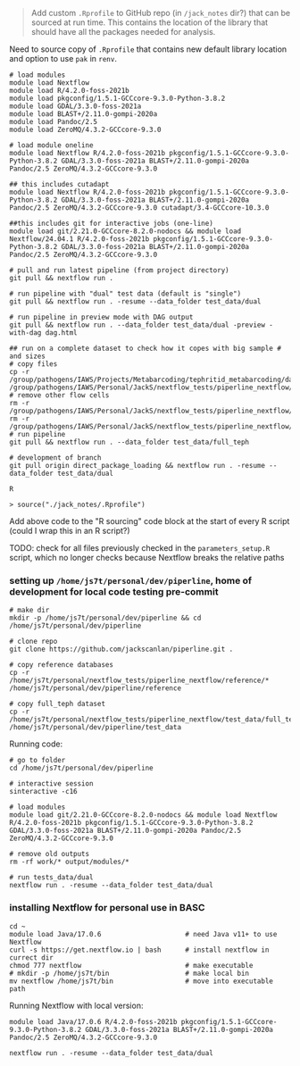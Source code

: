 > Add custom `.Rprofile` to GitHub repo (in `/jack_notes` dir?) that can be sourced at run time. This contains the location of the library that should have all the packages needed for analysis. 


Need to source copy of `.Rprofile` that contains new default library location and option to use `pak` in `renv`. 

    # load modules
    module load Nextflow
    module load R/4.2.0-foss-2021b
    module load pkgconfig/1.5.1-GCCcore-9.3.0-Python-3.8.2
    module load GDAL/3.3.0-foss-2021a
    module load BLAST+/2.11.0-gompi-2020a
    module load Pandoc/2.5
    module load ZeroMQ/4.3.2-GCCcore-9.3.0

    # load module oneline
    module load Nextflow R/4.2.0-foss-2021b pkgconfig/1.5.1-GCCcore-9.3.0-Python-3.8.2 GDAL/3.3.0-foss-2021a BLAST+/2.11.0-gompi-2020a Pandoc/2.5 ZeroMQ/4.3.2-GCCcore-9.3.0 
    
    ## this includes cutadapt
    module load Nextflow R/4.2.0-foss-2021b pkgconfig/1.5.1-GCCcore-9.3.0-Python-3.8.2 GDAL/3.3.0-foss-2021a BLAST+/2.11.0-gompi-2020a Pandoc/2.5 ZeroMQ/4.3.2-GCCcore-9.3.0 cutadapt/3.4-GCCcore-10.3.0

    ##this includes git for interactive jobs (one-line)
    module load git/2.21.0-GCCcore-8.2.0-nodocs && module load Nextflow/24.04.1 R/4.2.0-foss-2021b pkgconfig/1.5.1-GCCcore-9.3.0-Python-3.8.2 GDAL/3.3.0-foss-2021a BLAST+/2.11.0-gompi-2020a Pandoc/2.5 ZeroMQ/4.3.2-GCCcore-9.3.0 
    
    # pull and run latest pipeline (from project directory)
    git pull && nextflow run .

    # run pipeline with "dual" test data (default is "single")
    git pull && nextflow run . -resume --data_folder test_data/dual

    # run pipeline in preview mode with DAG output
    git pull && nextflow run . --data_folder test_data/dual -preview -with-dag dag.html

    ## run on a complete dataset to check how it copes with big sample # and sizes
    # copy files
    cp -r /group/pathogens/IAWS/Projects/Metabarcoding/tephritid_metabarcoding/data /group/pathogens/IAWS/Personal/JackS/nextflow_tests/piperline_nextflow/test_data/full_teph
    # remove other flow cells
    rm -r /group/pathogens/IAWS/Personal/JackS/nextflow_tests/piperline_nextflow/test_data/full_teph/K3DVL
    rm -r /group/pathogens/IAWS/Personal/JackS/nextflow_tests/piperline_nextflow/test_data/full_teph/KMLK4
    # run pipeline
    git pull && nextflow run . --data_folder test_data/full_teph

    # development of branch
    git pull origin direct_package_loading && nextflow run . -resume --data_folder test_data/dual

    R

    > source("./jack_notes/.Rprofile")

Add above code to the "R sourcing" code block at the start of every R script (could I wrap this in an R script?)


TODO: check for all files previously checked in the `parameters_setup.R` script, which no longer checks because Nextflow breaks the relative paths

### setting up `/home/js7t/personal/dev/piperline`, home of development for local code testing pre-commit 

    # make dir
    mkdir -p /home/js7t/personal/dev/piperline && cd /home/js7t/personal/dev/piperline

    # clone repo
    git clone https://github.com/jackscanlan/piperline.git .

    # copy reference databases
    cp -r /home/js7t/personal/nextflow_tests/piperline_nextflow/reference/* /home/js7t/personal/dev/piperline/reference

    # copy full_teph dataset
    cp -r /home/js7t/personal/nextflow_tests/piperline_nextflow/test_data/full_teph /home/js7t/personal/dev/piperline/test_data

Running code:

    # go to folder 
    cd /home/js7t/personal/dev/piperline
    
    # interactive session
    sinteractive -c16
    
    # load modules
    module load git/2.21.0-GCCcore-8.2.0-nodocs && module load Nextflow R/4.2.0-foss-2021b pkgconfig/1.5.1-GCCcore-9.3.0-Python-3.8.2 GDAL/3.3.0-foss-2021a BLAST+/2.11.0-gompi-2020a Pandoc/2.5 ZeroMQ/4.3.2-GCCcore-9.3.0

    # remove old outputs
    rm -rf work/* output/modules/*

    # run tests_data/dual
    nextflow run . -resume --data_folder test_data/dual


### installing Nextflow for personal use in BASC

    cd ~
    module load Java/17.0.6                     # need Java v11+ to use Nextflow
    curl -s https://get.nextflow.io | bash      # install nextflow in currect dir
    chmod 777 nextflow                          # make executable
    # mkdir -p /home/js7t/bin                   # make local bin
    mv nextflow /home/js7t/bin                  # move into executable path

Running Nextflow with local version:

    module load Java/17.0.6 R/4.2.0-foss-2021b pkgconfig/1.5.1-GCCcore-9.3.0-Python-3.8.2 GDAL/3.3.0-foss-2021a BLAST+/2.11.0-gompi-2020a Pandoc/2.5 ZeroMQ/4.3.2-GCCcore-9.3.0

    nextflow run . -resume --data_folder test_data/dual





